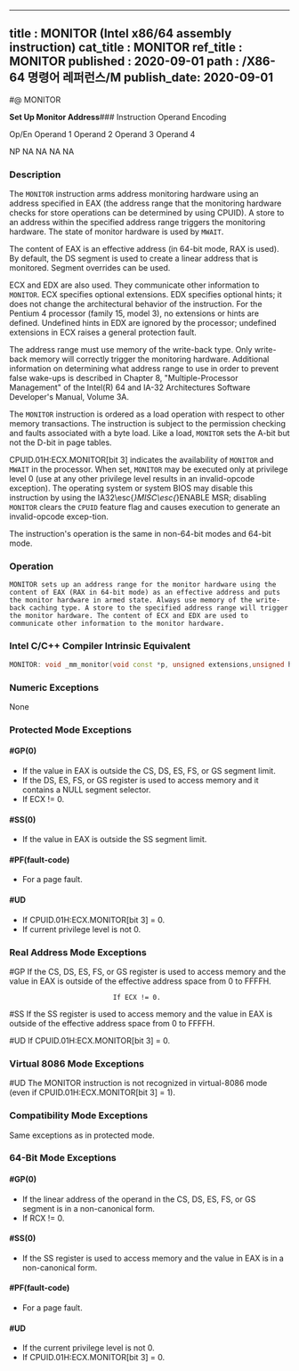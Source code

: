 ----------------------------
title : MONITOR (Intel x86/64 assembly instruction)
cat_title : MONITOR
ref_title : MONITOR
published : 2020-09-01
path : /X86-64 명령어 레퍼런스/M
publish_date: 2020-09-01
----------------------------


#@ MONITOR

**Set Up Monitor Address**###                                                            Instruction Operand Encoding


Op/En Operand 1 Operand 2 Operand 3 Operand 4

  NP NA NA NA NA

### Description


The `MONITOR` instruction arms address monitoring hardware using an address specified in EAX (the address range that the monitoring hardware checks for store operations can be determined by using CPUID). A store to an address within the specified address range triggers the monitoring hardware. The state of monitor hardware is used by `MWAIT`. 

The content of EAX is an effective address (in 64-bit mode, RAX is used). By default, the DS segment is used to create a linear address that is monitored. Segment overrides can be used.

ECX and EDX are also used. They communicate other information to `MONITOR`. ECX specifies optional extensions. EDX specifies optional hints; it does not change the architectural behavior of the instruction. For the Pentium 4 processor (family 15, model 3), no extensions or hints are defined. Undefined hints in EDX are ignored by the processor; undefined extensions in ECX raises a general protection fault.

The address range must use memory of the write-back type. Only write-back memory will correctly trigger the monitoring hardware. Additional information on determining what address range to use in order to prevent false wake-ups is described in Chapter 8, "Multiple-Processor Management" of the Intel(R) 64 and IA-32 Architectures Software Developer's Manual, Volume 3A.

The `MONITOR` instruction is ordered as a load operation with respect to other memory transactions. The instruction is subject to the permission checking and faults associated with a byte load. Like a load, `MONITOR` sets the A-bit but not the D-bit in page tables. 

CPUID.01H:ECX.MONITOR[bit 3] indicates the availability of `MONITOR` and `MWAIT` in the processor. When set, `MONITOR` may be executed only at privilege level 0 (use at any other privilege level results in an invalid-opcode exception). The operating system or system BIOS may disable this instruction by using the IA32\esc{_}MISC\esc{_}ENABLE MSR; disabling `MONITOR` clears the `CPUID` feature flag and causes execution to generate an invalid-opcode excep-tion. 

The instruction's operation is the same in non-64-bit modes and 64-bit mode.


### Operation

```info-verb
MONITOR sets up an address range for the monitor hardware using the content of EAX (RAX in 64-bit mode) as an effective address and puts the monitor hardware in armed state. Always use memory of the write-back caching type. A store to the specified address range will trigger the monitor hardware. The content of ECX and EDX are used to communicate other information to the monitor hardware.
```

### Intel C/C++ Compiler Intrinsic Equivalent

```cpp
MONITOR: void _mm_monitor(void const *p, unsigned extensions,unsigned hints)
```
### Numeric Exceptions


None


### Protected Mode Exceptions

#### #GP(0)
* If the value in EAX is outside the CS, DS, ES, FS, or GS segment limit.
* If the DS, ES, FS, or GS register is used to access memory and it contains a NULL segment selector.
* If ECX != 0.

#### #SS(0)
* If the value in EAX is outside the SS segment limit.

#### #PF(fault-code)
* For a page fault.

#### #UD
* If CPUID.01H:ECX.MONITOR[bit 3] = 0.
* If current privilege level is not 0.
### Real Address Mode Exceptions


#GP  If the CS, DS, ES, FS, or GS register is used to access memory and the value in EAX is outside of the effective address space from 0 to FFFFH.

                              If ECX != 0.

#SS  If the SS register is used to access memory and the value in EAX is outside of the effective address space from 0 to FFFFH.

#UD  If CPUID.01H:ECX.MONITOR[bit 3] = 0.

### Virtual 8086 Mode Exceptions


#UD The MONITOR instruction is not recognized in virtual-8086 mode (even if CPUID.01H:ECX.MONITOR[bit 3] = 1).


### Compatibility Mode Exceptions



Same exceptions as in protected mode.


### 64-Bit Mode Exceptions

#### #GP(0)
* If the linear address of the operand in the CS, DS, ES, FS, or GS segment is in a non-canonical form.
* If RCX != 0.

#### #SS(0)
* If the SS register is used to access memory and the value in EAX is in a non-canonical form.

#### #PF(fault-code)
* For a page fault.

#### #UD
* If the current privilege level is not 0.
* If CPUID.01H:ECX.MONITOR[bit 3] = 0.
